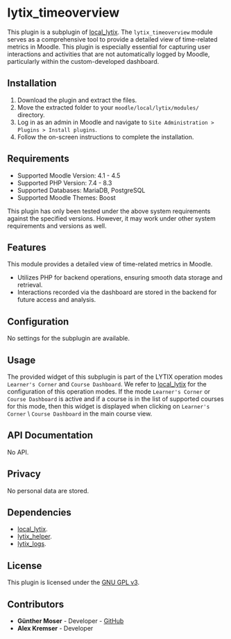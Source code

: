 # lytix\_timeoverview

This plugin is a subplugin of [local_lytix](https://github.com/llttugraz/moodle-local_lytix).
The `lytix_timeoverview` module serves as a comprehensive tool to provide a detailed view of time-related metrics in Moodle. This plugin is especially essential for capturing user interactions and activities that are not automatically logged by Moodle, particularly within the custom-developed dashboard.

## Installation

1. Download the plugin and extract the files.
2. Move the extracted folder to your `moodle/local/lytix/modules/` directory.
3. Log in as an admin in Moodle and navigate to `Site Administration > Plugins > Install plugins`.
4. Follow the on-screen instructions to complete the installation.

## Requirements

- Supported Moodle Version: 4.1 - 4.5
- Supported PHP Version:    7.4 - 8.3
- Supported Databases:      MariaDB, PostgreSQL
- Supported Moodle Themes:  Boost

This plugin has only been tested under the above system requirements against the specified versions.
However, it may work under other system requirements and versions as well.

## Features

This module provides a detailed view of time-related metrics in Moodle.

- Utilizes PHP for backend operations, ensuring smooth data storage and retrieval.
- Interactions recorded via the dashboard are stored in the backend for future access and analysis.

## Configuration

No settings for the subplugin are available.

## Usage

The provided widget of this subplugin is part of the LYTIX operation modes `Learner's Corner` and `Course Dashboard`. We refer to [local_lytix](https://github.com/llttugraz/moodle-local_lytix) for the configuration of this operation modes. If the mode `Learner's Corner` or `Course Dashboard` is active  and if a course is in the list of supported courses for this mode, then this widget is displayed when clicking on `Learner's Corner` \ `Course Dashboard` in the main course view.

## API Documentation

No API.

## Privacy

No personal data are stored.

## Dependencies

- [local_lytix](https://github.com/llttugraz/moodle-local_lytix).
- [lytix_helper](https://github.com/llttugraz/moodle-lytix_helper).
- [lytix_logs](https://github.com/llttugraz/moodle-lytix_logs).

## License

This plugin is licensed under the [GNU GPL v3](https://github.com/llttugraz/moodle-lytix_timeoverview?tab=GPL-3.0-1-ov-file).

## Contributors

- **Günther Moser** - Developer - [GitHub](https://github.com/ghinta)
- **Alex Kremser** - Developer
